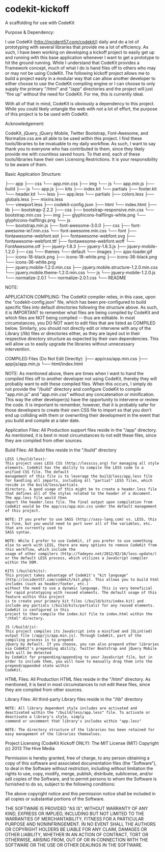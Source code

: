 codekit-kickoff
===============

A scaffolding for use with CodeKit

Purpose & Dependency:

I use CodeKit (http://incident57.com/codekit/) daily and do a lot of prototyping with several libraries that provide me a lot of efficiency. As such, I have been working 
on developing a kickoff project to easily get up and running with this base application whenever I want to get a prototype to hit the ground running. While I understand 
that CodeKit provides a Framework concept, much of what I do is hand files off to others who may or may not be using CodeKit. The following kickoff project allows me to 
build a project easily in a modular way that can allow another developer to either choose to use the CodeKit compiling engine or I can choose to only supply the primary 
"/html" and "/app" directories and the project will just "fire up" without the need for CodeKit. For me, this is currently ideal. 

With all of that in mind, CodeKit is obviously a dependency to this project. While you could likely untangle the web with not a lot of effort, the purpose of this project 
is to be used with CodeKit.


Acknowledgement:

CodeKit, jQuery, jQuery Mobile, Twitter Bootstrap, Font-Awesome, and Normalize.css are all able to be used within this project. I find these tools/libraries to be 
invaluable to my daily workflow. As such, I want to say thank you to everyone who has contributed to them, since they likely provide me with countless saved hours.
To that end, each of these tools/libraries have their own Licensing Restrictions. It is your responsibility to be aware of them.


Basic Application Structure:

├── app
    ├── css
        └── app.min.css
    ├── img
    └── js
        └── app.min.js
├── build
    ├── js
        └── app.js
    ├── kits
        ├── index.kit
        └── partials
            ├── footer.kit
            └── header.kit
    └── less
        ├── app.less
        └── partials
            ├── colors.less
            ├── globals.less
            ├── mixins.less			
            └── viewport.less
├── codekit-config.json
├── html
    └── index.html
├── lib	
    ├── bootstrap-2.2.2
        ├── css
            ├── bootstrap-responsive.min.css
            └── bootstrap.min.css
        ├── img
            ├── glyphicons-halflings-white.png
            └── glyphicons-halflings.png
        └── js			
            └── bootstrap.min.js
    ├── font-awesome-3.0.0
        ├── css
            ├── font-awesome-ie7.min.css
            └── font-awesome.min.css
        └── font
            ├── fontawesome-webfont.eot
            ├── fontawesome-webfont.svg
            ├── fontawesome-webfont.ttf
            ├── fontawesome-webfont.woff
            └── FontAwesome.otf
    ├── jquery-1.8.3
        ├── jquery-1.8.3.js
    ├── jquery-mobile-1.2.0
        ├── css
        └── themes
            └── default
                └── images
                    ├── ajax-loader.gif
                    ├── icons-18-black.png
                    ├── icons-18-white.png
                    ├── icons-36-black.png
                    └── icons-36-white.png						
                ├── jquery.mobile-1.2.0.min.css
                ├── jquery.mobile.structure-1.2.0.min.css
                └── jquery.mobile.theme-1.2.0.min.css
        └── js
            └── jquery-mobile-1.2.0.js
    └── normalize-2.0.1
        └── normalize-2.0.1.css
└── README

NOTE: 

APPLICATION COMPILING: The CodeKit compiler relies, in this case, upon the "codekit-config.json" file, which has been pre-configured to build 
specific files into default directories following the structure above. As such, it is IMPORTANT to remember what files are being compiled by CodeKit 
and which files are NOT being compiled -- thus are editable. In most circumstances, you DO NOT want to edit files that are listed as COMPILED below.
Similarly, you should not directly edit or intervene with any of the Library (/lib) files or directories either, as they are layed out in
their respective directory structure as expected by their own dependencies. This will allow us to easily upgrade the libraries without 
unnecessary intervention.

COMPILED Files (Do Not Edit Directly):
├── app/css/app.min.css
├── app/js/app.min.js
└── html/index.html

NOTE: As mentioned above, there are times when I want to hand the compiled files off to another developer not using CodeKit, thereby they will probably want to edit
these compiled files. When this occurs, I simply do not provide the "/build" directory and configure CodeKit to compile "app.min.js" and "app.min.css" without any
concatenation or minification. This way the other developer(s) have the opportunity to intervene or review the code. It is important to remember, however, that it 
is probably safer for those developers to create their own CSS file to import so that you don't end up colliding with them or overwriting their development in the 
event that you build and compile at a later date.


Application Files:
All Production support files reside in the "/app" directory. As mentioned, it is best in most circumstances to not edit these files, since they are compiled from other
sources.


Build Files: 
All Build files reside in the "/build" directory

	LESS (/build/less):
	This project uses LESS CSS (http://lesscss.org) for managing all style elements. CodeKit has the ability to compile the LESS code to a unified CSS file. The default
	management of this file is to leverage the build/less/app.less file for handling all imports, including all "partial" LESS files, which reside in the build/less/partials
	directory. A good usage of this might be to create a header.less file that defines all of the styles related to the header of a document. The app.less file would then
	import the header.less file. The final output upon compilation from CodeKit would be the app/css/app.min.css under the default management of this project. 
	
	NOTE: If you prefer to use SASS (http://sass-lang.com) vs. LESS, this is fine, but you would need to port over all of the variables, etc. that are currently used to 
	SASS syntax. 
	
	NOTE: While I prefer to use CodeKit, if you prefer to use something else to work with LESS, there are many options to remove CodeKit from this workflow, which include the 
	usage of other compilers (http://fadeyev.net/2012/02/16/less-update/) or the default LESS process, which utilizes a JavaScript compiler within the DOM. 
	
	KITS (/build/kits):
	This project takes advantage of CodeKit's "kit language" (http://incident57.com/codekit/kit.php). This allows you to build html includes (such as header/footer, etc.)
	without the need to use a dynamic language. This is very beneficial for rapid prototyping with reused elements. The default usage of this feature within this project
	is to create your primary kit files (/build/kits/index.kit) and include any partials (/build/kits/partials) for any reused elements. CodeKit is configured in this 
	project to then compile the index.kit file to index.html within the "/html" directory.
	
	JS (/build/js):
	This project compiles its JavaScript into a minified and JSLint(ed) output file (/app/js/app.min.js). Through CodeKit, part of the compiling process is to prepend
	jQuery by default. If you choose, you can also prepend other libraries via CodeKit's prepending ability. Twitter Bootstrap and jQuery Mobile both will be detected
	by CodeKit for prepending/appending to your JavaScript file, but in order to include them, you will have to manually drag them into the prepend/appended state within
	CodeKit.


HTML Files:
All Production HTML files reside in the "/html" directory. As mentioned, it is best in most circumstances to not edit these files, since they are compiled from other
sources.


Library Files:
All third-party Library files reside in the "/lib" directory

	NOTE: All library dependent style includes are activated and deactivated within the "/build/less/app.less" file. To activate or deactivate a library's style, simply
	commend or uncomment that library's includes within "app.less"
	
	NOTE: The directory structure of the libraries has been retained for easy management of the libraries themselves.


Project Licensing (CodeKit Kickoff ONLY):
The MIT License (MIT)
Copyright (c) 2013 The Hive Media

Permission is hereby granted, free of charge, to any person obtaining a copy of this software and associated documentation files (the "Software"), to deal in the Software without 
restriction, including without limitation the rights to use, copy, modify, merge, publish, distribute, sublicense, and/or sell copies of the Software, and to permit persons to whom 
the Software is furnished to do so, subject to the following conditions:

The above copyright notice and this permission notice shall be included in all copies or substantial portions of the Software.

THE SOFTWARE IS PROVIDED "AS IS", WITHOUT WARRANTY OF ANY KIND, EXPRESS OR IMPLIED, INCLUDING BUT NOT LIMITED TO THE WARRANTIES OF MERCHANTABILITY, FITNESS FOR A PARTICULAR PURPOSE 
AND NONINFRINGEMENT. IN NO EVENT SHALL THE AUTHORS OR COPYRIGHT HOLDERS BE LIABLE FOR ANY CLAIM, DAMAGES OR OTHER LIABILITY, WHETHER IN AN ACTION OF CONTRACT, TORT OR OTHERWISE, ARISING 
FROM, OUT OF OR IN CONNECTION WITH THE SOFTWARE OR THE USE OR OTHER DEALINGS IN THE SOFTWARE.